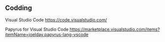 ## Codding

Visual Studio Code
https://code.visualstudio.com/

Papyrus for Visual Studio Code
https://marketplace.visualstudio.com/items?itemName=joelday.papyrus-lang-vscode


